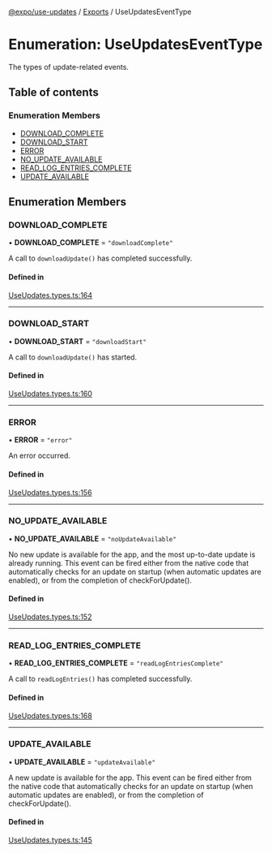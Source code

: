 [@expo/use-updates](../README.md) / [Exports](../modules.md) / UseUpdatesEventType

# Enumeration: UseUpdatesEventType

The types of update-related events.

## Table of contents

### Enumeration Members

- [DOWNLOAD\_COMPLETE](UseUpdatesEventType.md#download_complete)
- [DOWNLOAD\_START](UseUpdatesEventType.md#download_start)
- [ERROR](UseUpdatesEventType.md#error)
- [NO\_UPDATE\_AVAILABLE](UseUpdatesEventType.md#no_update_available)
- [READ\_LOG\_ENTRIES\_COMPLETE](UseUpdatesEventType.md#read_log_entries_complete)
- [UPDATE\_AVAILABLE](UseUpdatesEventType.md#update_available)

## Enumeration Members

### DOWNLOAD\_COMPLETE

• **DOWNLOAD\_COMPLETE** = ``"downloadComplete"``

A call to `downloadUpdate()` has completed successfully.

#### Defined in

[UseUpdates.types.ts:164](https://github.com/expo/expo/blob/4361432752/packages/@expo/use-updates/src/UseUpdates.types.ts#L164)

___

### DOWNLOAD\_START

• **DOWNLOAD\_START** = ``"downloadStart"``

A call to `downloadUpdate()` has started.

#### Defined in

[UseUpdates.types.ts:160](https://github.com/expo/expo/blob/4361432752/packages/@expo/use-updates/src/UseUpdates.types.ts#L160)

___

### ERROR

• **ERROR** = ``"error"``

An error occurred.

#### Defined in

[UseUpdates.types.ts:156](https://github.com/expo/expo/blob/4361432752/packages/@expo/use-updates/src/UseUpdates.types.ts#L156)

___

### NO\_UPDATE\_AVAILABLE

• **NO\_UPDATE\_AVAILABLE** = ``"noUpdateAvailable"``

No new update is available for the app, and the most up-to-date update is already running.
This event can be fired either from
the native code that automatically checks for an update on startup (when automatic updates
are enabled), or from the completion of checkForUpdate().

#### Defined in

[UseUpdates.types.ts:152](https://github.com/expo/expo/blob/4361432752/packages/@expo/use-updates/src/UseUpdates.types.ts#L152)

___

### READ\_LOG\_ENTRIES\_COMPLETE

• **READ\_LOG\_ENTRIES\_COMPLETE** = ``"readLogEntriesComplete"``

A call to `readLogEntries()` has completed successfully.

#### Defined in

[UseUpdates.types.ts:168](https://github.com/expo/expo/blob/4361432752/packages/@expo/use-updates/src/UseUpdates.types.ts#L168)

___

### UPDATE\_AVAILABLE

• **UPDATE\_AVAILABLE** = ``"updateAvailable"``

A new update is available for the app. This event can be fired either from
the native code that automatically checks for an update on startup (when automatic updates
are enabled), or from the completion of checkForUpdate().

#### Defined in

[UseUpdates.types.ts:145](https://github.com/expo/expo/blob/4361432752/packages/@expo/use-updates/src/UseUpdates.types.ts#L145)
